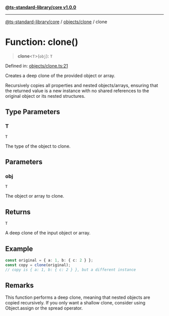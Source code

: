 [**@ts-standard-library/core v1.0.0**](../../../README.md)

***

[@ts-standard-library/core](../../../modules.md) / [objects/clone](../README.md) / clone

# Function: clone()

> **clone**\<`T`\>(`obj`): `T`

Defined in: [objects/clone.ts:21](https://github.com/gabaudette/ts-stdlib/blob/ea80ba1db09c741e99f8cb19e94e5a29b81b623b/packages/core/src/objects/clone.ts#L21)

Creates a deep clone of the provided object or array.

Recursively copies all properties and nested objects/arrays,
ensuring that the returned value is a new instance with no shared references
to the original object or its nested structures.

## Type Parameters

### T

`T`

The type of the object to clone.

## Parameters

### obj

`T`

The object or array to clone.

## Returns

`T`

A deep clone of the input object or array.

## Example

```ts
const original = { a: 1, b: { c: 2 } };
const copy = clone(original);
// copy is { a: 1, b: { c: 2 } }, but a different instance
```

## Remarks

This function performs a deep clone, meaning that nested objects are copied recursively.
If you only want a shallow clone, consider using Object.assign or the spread operator.
